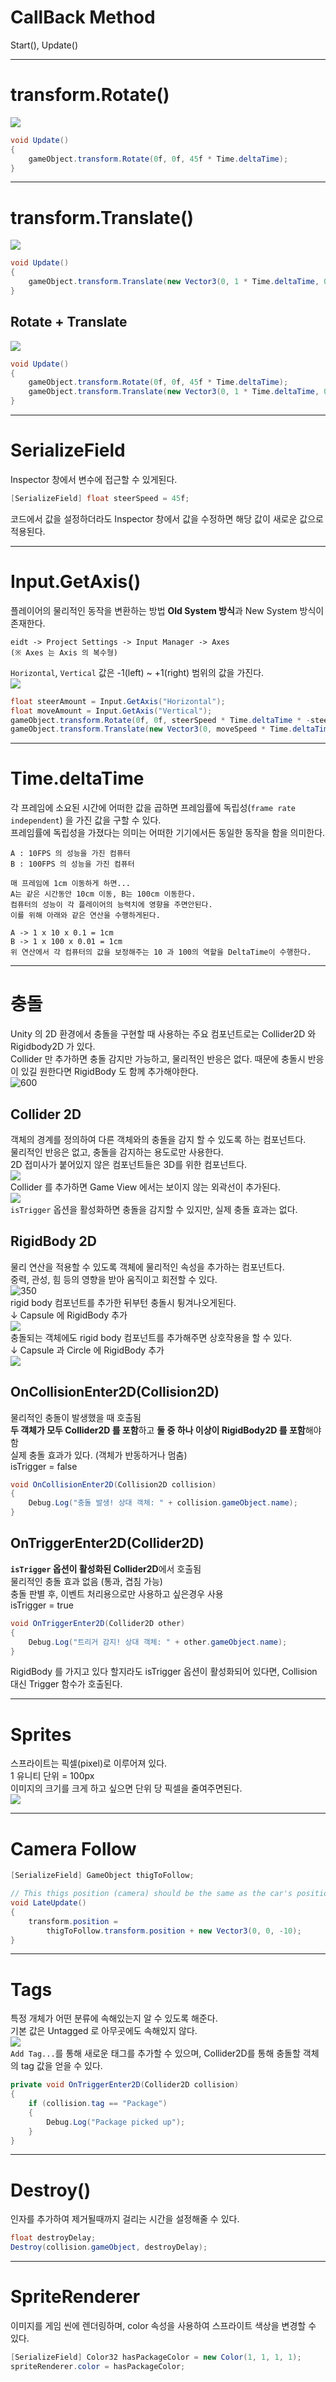 # CallBack Method
Start(), Update()

---
# transform.Rotate()
![](./img/rotateCapsule.gif)
```csharp
void Update()
{
    gameObject.transform.Rotate(0f, 0f, 45f * Time.deltaTime);
}
```

---
# transform.Translate()
![](./img/capsuleMove.gif)
```csharp
void Update()
{
    gameObject.transform.Translate(new Vector3(0, 1 * Time.deltaTime, 0));
}
```
## Rotate + Translate
![](./img/capsuleMoveRotate.gif)
```csharp
void Update()
{
	gameObject.transform.Rotate(0f, 0f, 45f * Time.deltaTime);
	gameObject.transform.Translate(new Vector3(0, 1 * Time.deltaTime, 0));
}
```

---
# SerializeField
Inspector 창에서 변수에 접근할 수 있게된다.
```csharp
[SerializeField] float steerSpeed = 45f;
```
코드에서 값을 설정하더라도 Inspector 창에서 값을 수정하면 해당 값이 새로운 값으로 적용된다.

---
# Input.GetAxis()
플레이어의 물리적인 동작을 변환하는 방법
**Old System 방식**과 New System 방식이 존재한다.
```
eidt -> Project Settings -> Input Manager -> Axes 
(※ Axes 는 Axis 의 복수형)
```
`Horizontal`, `Vertical` 값은 -1(left) ~ +1(right)  범위의 값을 가진다.</br>
![](./img/capsuleControl.gif)
```csharp
float steerAmount = Input.GetAxis("Horizontal");
float moveAmount = Input.GetAxis("Vertical");
gameObject.transform.Rotate(0f, 0f, steerSpeed * Time.deltaTime * -steerAmount);
gameObject.transform.Translate(new Vector3(0, moveSpeed * Time.deltaTime * moveAmount, 0));

```

---
# Time.deltaTime

각 프레임에 소요된 시간에 어떠한 값을 곱하면 프레임률에 독립성(`frame rate independent`) 을 가진 값을 구할 수 있다.</br>
프레임률에 독립성을 가졌다는 의미는 어떠한 기기에서든 동일한 동작을 함을 의미한다.
```
A : 10FPS 의 성능을 가진 컴퓨터
B : 100FPS 의 성능을 가진 컴퓨터

매 프레임에 1cm 이동하게 하면...
A는 같은 시간동안 10cm 이동, B는 100cm 이동한다.
컴퓨터의 성능이 각 플레이어의 능력치에 영향을 주면안된다.
이를 위해 아래와 같은 연산을 수행하게된다.

A -> 1 x 10 x 0.1 = 1cm
B -> 1 x 100 x 0.01 = 1cm
위 연산에서 각 컴퓨터의 값을 보정해주는 10 과 100의 역할을 DeltaTime이 수행한다.
```

---
# 충돌
Unity 의 2D 환경에서 충돌을 구현할 때 사용하는 주요 컴포넌트로는 Collider2D 와 Rigidbody2D 가 있다.</br>
Collider 만 추가하면 충돌 감지만 가능하고, 물리적인 반응은 없다. 때문에 충돌시 반응이 있길 원한다면 RigidBody 도 함께 추가해야한다.</br>
![600](./img/Pasted%20image%2020250515112118.png)</br>
##  Collider 2D
객체의 경계를 정의하여 다른 객체와의 충돌을 감지 할 수 있도록 하는 컴포넌트다.</br>
물리적인 반응은 없고, 충돌을 감지하는 용도로만 사용한다.</br>
2D 접미사가 붙어있지 않은 컴포넌트들은 3D를 위한 컴포넌트다.</br>
![](./img/Pasted%20image%2020250515095139.png)</br>
Collider 를 추가하면 Game View 에서는 보이지 않는 외곽선이 추가된다.</br>
![](./img/Pasted%20image%2020250515100117.png)</br>
`isTrigger` 옵션을 활성화하면 충돌을 감지할 수 있지만, 실제 충돌 효과는 없다.</br>
## RigidBody 2D
물리 연산을 적용할 수 있도록 객체에 물리적인 속성을 추가하는 컴포넌트다.</br>
중력, 관성, 힘 등의 영향을 받아 움직이고 회전할 수 있다.</br>
![350](./img/Pasted%20image%2020250515102358.png)</br>
rigid body 컴포넌트를 추가한 뒤부턴 충돌시 튕겨나오게된다.</br>
↓ Capsule 에 RigidBody 추가</br>
![](./img/capsuleCollision.gif)</br>
충돌되는 객체에도 rigid body 컴포넌트를 추가해주면 상호작용을 할 수 있다.</br>
↓ Capsule 과 Circle 에 RigidBody 추가</br>
![](./img/capsuleCollision2.gif)</br>
## OnCollisionEnter2D(Collision2D)
물리적인 충돌이 발생했을 때 호출됨</br>
**두 객체가 모두 Collider2D 를 포함**하고 **둘 중 하나 이상이 RigidBody2D 를 포함**해야함</br>
실제 충돌 효과가 있다. (객체가 반동하거나 멈춤)</br>
isTrigger = false</br>
```csharp
void OnCollisionEnter2D(Collision2D collision)
{
    Debug.Log("충돌 발생! 상대 객체: " + collision.gameObject.name);
}
```

## OnTriggerEnter2D(Collider2D)
**`isTrigger` 옵션이 활성화된 Collider2D**에서 호출됨</br>
물리적인 충돌 효과 없음 (통과, 겹침 가능)</br>
충돌 판별 후, 이벤트 처리용으로만 사용하고 싶은경우 사용</br>
isTrigger = true</br>
```csharp
void OnTriggerEnter2D(Collider2D other)
{
    Debug.Log("트리거 감지! 상대 객체: " + other.gameObject.name);
}
```
RigidBody 를 가지고 있다 할지라도 isTrigger 옵션이 활성화되어 있다면, Collision 대신 Trigger 함수가 호출된다.</br>

---
# Sprites
스프라이트는 픽셀(pixel)로 이루어져 있다.</br>
1 유니티 단위 = 100px</br>
이미지의 크기를 크게 하고 싶으면 단위 당 픽셀을 줄여주면된다.</br>
![](./img/Pasted%20image%2020250515132856.png)</br>

---
# Camera Follow
```csharp
[SerializeField] GameObject thigToFollow;

// This thigs position (camera) should be the same as the car's position.
void LateUpdate()
{
    transform.position = 
	    thigToFollow.transform.position + new Vector3(0, 0, -10);
}
```

---
# Tags
특정 개체가 어떤 분류에 속해있는지 알 수 있도록 해준다.</br>
기본 값은 Untagged 로 아무곳에도 속해있지 않다.</br>
![](Pasted%20image%2020250515173816.png)</br>
`Add Tag...`를 통해 새로운 태그를 추가할 수 있으며, Collider2D를 통해 충돌할 객체의 tag 값을 얻을 수 있다.</br>
```csharp
private void OnTriggerEnter2D(Collider2D collision)
{
	if (collision.tag == "Package")
	{
		Debug.Log("Package picked up");
	}
}
```

---
# Destroy()
인자를 추가하여 제거될때까지 걸리는 시간을 설정해줄 수 있다.
```csharp
float destroyDelay;
Destroy(collision.gameObject, destroyDelay);
```

---
# SpriteRenderer
이미지를 게임 씬에 렌더링하며, color 속성을 사용하여 스프라이트 색상을 변경할 수 있다.
```csharp
[SerializeField] Color32 hasPackageColor = new Color(1, 1, 1, 1);
spriteRenderer.color = hasPackageColor;
```



